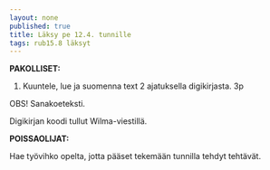 ```yaml
---
layout: none
published: true
title: Läksy pe 12.4. tunnille
tags: rub15.8 läksyt
---
```

**PAKOLLISET:**

1. Kuuntele, lue ja suomenna text 2 ajatuksella digikirjasta. 3p 

OBS! Sanakoeteksti.

Digikirjan koodi tullut Wilma-viestillä.

**POISSAOLIJAT:**

Hae työvihko opelta, jotta pääset tekemään tunnilla tehdyt tehtävät.
